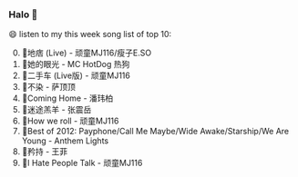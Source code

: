 

### Halo 👋

😄 listen to my this week song list of top 10:

0. 🌈地痞 (Live) - 顽童MJ116/瘦子E.SO
1. 🌈她的眼光 - MC HotDog 热狗
2. 🌈二手车 (Live版) - 顽童MJ116
3. 🌈不染 - 萨顶顶
4. 🌈Coming Home - 潘玮柏
5. 🌈迷途羔羊 - 张震岳
6. 🌈How we roll - 顽童MJ116
7. 🌈Best of 2012: Payphone/Call Me Maybe/Wide Awake/Starship/We Are Young - Anthem Lights
8. 🌈矜持 - 王菲
9. 🌈I Hate People Talk - 顽童MJ116


